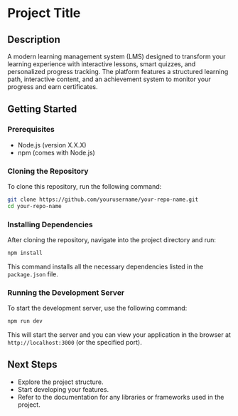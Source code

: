 # Project Title

## Description
A modern learning management system (LMS) designed to transform your learning experience with interactive lessons, smart quizzes, and personalized progress tracking. The platform features a structured learning path, interactive content, and an achievement system to monitor your progress and earn certificates.

## Getting Started

### Prerequisites
- Node.js (version X.X.X)
- npm (comes with Node.js)

### Cloning the Repository
To clone this repository, run the following command:
```bash
git clone https://github.com/yourusername/your-repo-name.git
cd your-repo-name
```

### Installing Dependencies
After cloning the repository, navigate into the project directory and run:
```bash
npm install
```
This command installs all the necessary dependencies listed in the `package.json` file.

### Running the Development Server
To start the development server, use the following command:
```bash
npm run dev
```
This will start the server and you can view your application in the browser at `http://localhost:3000` (or the specified port).

## Next Steps
- Explore the project structure.
- Start developing your features.
- Refer to the documentation for any libraries or frameworks used in the project. 